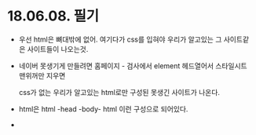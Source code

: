 # 18.06.08. 필기

- 우선 html은 뼈대밖에 없어. 여기다가 css를 입혀야 우리가 알고있는 그 사이트같은 사이트들이 나오는것.

- 네이버 못생기게 만들려면 홈페이지 - 검사에서 element 헤드열어서 스타일시트 맨위꺼만 지우면 

  css가 없는 우리가 알고있는 html로만 구성된 못생긴 사이트가 나온다.

- html은 html -head -body- html 이런 구성으로 되어있다.

- <title>은 헤드에 속해있다. <h1>은 <body>안에

- <div>는  콘텐츠를 넣을수 있는것 , 이거는 하나의 구역화를 해주는것

- <p>는 일반적은 글을 쓸수있는것

- 게시판과 같은 표같은거는 <table>을 쓰는데 요즘 많이 안쓴다. 테이블은 열과 행을 만들수있다.

- <ul>은 한줄에 적는것 .

- 스타일시트의 구조는 p{color:red;padding:5px;}- 인데 tag단위로만 먹일 수 있고, 파일을 따로 만들수도 있고, css 스타일을 입힐 수도 있다.    

### Do not repeat yourself = dry 코딩을 기억하자.   즉 코딩을 간결하게.



- `class`는 여러친구들에게 동일한 스타일을 적용할때 , `id`는 한 친구에게 적용할때



모르는것들 구글에 물어봐셔해서 적용해보기

슬래시는/ 루트를 뜻한다 



1.op.gg따라하기

2.op.gg데이터를 받아와서 사용자가 검색한 결과를 보여준다

3.

4.sinatra, httparty, nokogiri 깔기



사용자에게 어떻게 입력을 받아서 우리가 어떻게 프로세싱을 하는지 이게 제일 중요!!!!!!!!!!!!

이거를 반복복습하쟝!!!!!





깃에서는 커밋이 저장이라는뜻 commit



깃텁에서 43dp가 프린터반 공유폴더같은거



### GIT Bash에서 루비 여는 법

1. open git bash
2. write  루비 띄우고 열고자하는 파일.rb






